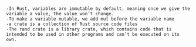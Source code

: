 ##

    -In Rust, variables are immutable by default, meaning once we give the variable a value, the value won’t change.
    -To make a variable mutable, we add mut before the variable name
    -a crate is a collection of Rust source code files
    -The rand crate is a library crate, which contains code that is intended to be used in other programs and can’t be executed on its own.
    
